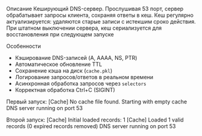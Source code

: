 Описание
Кеширующий DNS-сервер. Прослушивая 53 порт, сервер обрабатывает запросы клиента, сохраняя ответы в кеш. Кеш регулярно актуализируется: удаляются старые записи с истекшим сроко действия. При штатном выключении сервера, кеш сериализуется для восстановления при следующем запуске

Особенности
- Кэширование DNS-записей (A, AAAA, NS, PTR)
- Автоматическое обновление TTL
- Сохранение кэша на диск (`cache.pkl`)
- Логирование запросов/ответов в реальном времени
- Асинхронная обработка запросов через `selectors`
- Корректная обработка Ctrl+C (SIGINT)

Первый запуск:
[Cache] No cache file found. Starting with empty cache
DNS server running on port 53

Второй запуск:
[Cache] Initial loaded records: 1
[Cache] Loaded 1 valid records (0 expired records removed)
DNS server running on port 53
